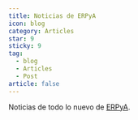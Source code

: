```yaml
---
title: Noticias de ERPyA
icon: blog
category: Articles
star: 9
sticky: 9
tag:
  - blog
  - Articles
  - Post
article: false
---
```


Noticias de todo lo nuevo de [ERPyA](https://erpya.com/).
